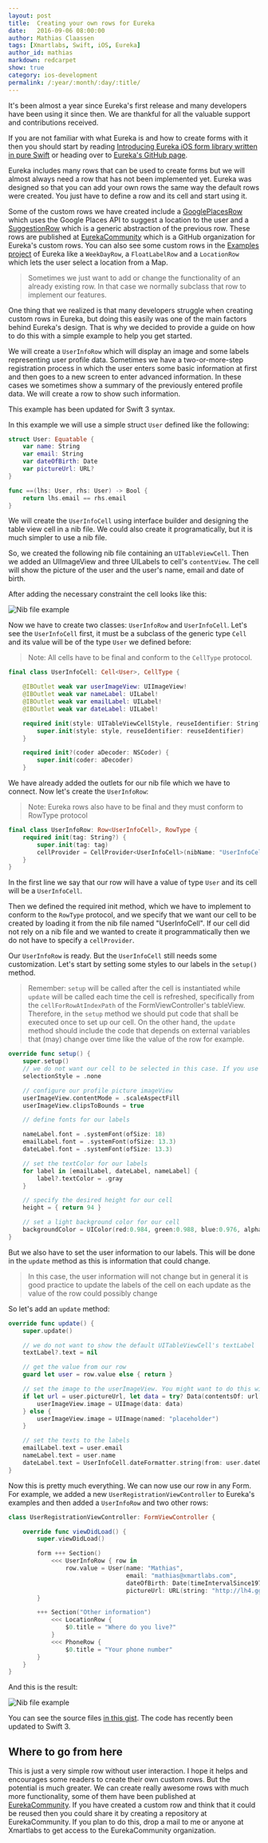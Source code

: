 ```yaml
---
layout: post
title:  Creating your own rows for Eureka
date:   2016-09-06 08:00:00
author: Mathias Claassen
tags: [Xmartlabs, Swift, iOS, Eureka]
author_id: mathias
markdown: redcarpet
show: true
category: ios-development
permalink: /:year/:month/:day/:title/
---
```


It's been almost a year since Eureka's first release and many developers have been using it since then. We are thankful for all the valuable support and contributions received.

If you are not familiar with what Eureka is and how to create forms with it then you should start by reading [Introducing Eureka iOS form library written in pure Swift](https://blog.xmartlabs.com/2015/09/29/Introducing-Eureka-iOS-form-library-written-in-pure-Swift/) or heading over to [Eureka's GitHub page](https://github.com/xmartlabs/Eureka).

Eureka includes many rows that can be used to create forms but we will almost always need a row that has not been implemented yet. Eureka was designed so that you can add your own rows the same way the default rows were created. You just have to define a row and its cell and start using it.

Some of the custom rows we have created include a [GooglePlacesRow] which uses the Google Places API to suggest a location to the user and a [SuggestionRow] which is a generic abstraction of the previous row. These rows are published at [EurekaCommunity] which is a GitHub organization for Eureka's custom rows. You can also see some custom rows in the [Examples project](https://github.com/xmartlabs/Eureka#example-project) of Eureka like a `WeekDayRow`, a `FloatLabelRow` and a `LocationRow` which lets the user select a location from a Map.

> Sometimes we just want to add or change the functionality of an already existing row. In that case we normally subclass that row to implement our features.

One thing that we realized is that many developers struggle when creating custom rows in Eureka, but doing this easily was one of the main factors behind Eureka's design. That is why we decided to provide a guide on how to do this with a simple example to help you get started.

We will create a `UserInfoRow` which will display an image and some labels representing user profile data. Sometimes we have a two-or-more-step registration process in which the user enters some basic information at first and then goes to a new screen to enter advanced information. In these cases we sometimes show a summary of the previously entered profile data. We will create a row to show such information.

This example has been updated for Swift 3 syntax.

In this example we will use a simple struct `User` defined like the following:

```swift
struct User: Equatable {
    var name: String
    var email: String
    var dateOfBirth: Date
    var pictureUrl: URL?
}

func ==(lhs: User, rhs: User) -> Bool {
    return lhs.email == rhs.email
}
```

We will create the `UserInfoCell` using interface builder and designing the table view cell in a nib file. We could also create it programatically, but it is much simpler to use a nib file.

So, we created the following nib file containing an `UITableViewCell`. Then we added an UIImageView and three UILabels to cell's `contentView`. The cell will show the picture of the user and the user's name, email and date of birth.

After adding the necessary constraint the cell looks like this:

![Nib file example](/images/eureka-custom-row/nib-file-example.png)

Now we have to create two classes: `UserInfoRow` and `UserInfoCell`. Let's see the `UserInfoCell` first, it must be a subclass of the generic type `Cell` and its value will be of the type `User` we defined before:

> Note: All cells have to be final and conform to the `CellType` protocol.


```swift
final class UserInfoCell: Cell<User>, CellType {

    @IBOutlet weak var userImageView: UIImageView!
    @IBOutlet weak var nameLabel: UILabel!
    @IBOutlet weak var emailLabel: UILabel!
    @IBOutlet weak var dateLabel: UILabel!

    required init(style: UITableViewCellStyle, reuseIdentifier: String?) {
        super.init(style: style, reuseIdentifier: reuseIdentifier)
    }

    required init?(coder aDecoder: NSCoder) {
        super.init(coder: aDecoder)
    }
```

We have already added the outlets for our nib file which we have to connect. Now let's create the `UserInfoRow`:

> Note: Eureka rows also have to be final and they must conform to RowType protocol

```swift
final class UserInfoRow: Row<UserInfoCell>, RowType {
    required init(tag: String?) {
        super.init(tag: tag)
        cellProvider = CellProvider<UserInfoCell>(nibName: "UserInfoCell")
    }
}
```

In the first line we say that our row will have a value of type `User` and its cell will be a `UserInfoCell`.

Then we defined the required init method, which we have to implement to conform to the `RowType` protocol, and we specify that we want our cell to be created by loading it from the nib file named "UserInfoCell". If our cell did not rely on a nib file and we wanted to create it programmatically then we do not have to specify a `cellProvider`.

Our `UserInfoRow` is ready. But the `UserInfoCell` still needs some customization. Let's start by setting some styles to our labels in the `setup()` method.

> Remember: `setup` will be called after the cell is instantiated while `update` will be called each time the cell is refreshed, specifically from the `cellForRowAtIndexPath` of the FormViewController's tableView. Therefore, in the `setup` method we should put code that shall be executed once to set up our cell. On the other hand, the `update` method should include the code that depends on external variables that (may) change over time like the value of the row for example.


```swift
override func setup() {
    super.setup()
    // we do not want our cell to be selected in this case. If you use such a cell in a list then you might want to change this.
    selectionStyle = .none

    // configure our profile picture imageView
    userImageView.contentMode = .scaleAspectFill
    userImageView.clipsToBounds = true

    // define fonts for our labels

    nameLabel.font = .systemFont(ofSize: 18)
    emailLabel.font = .systemFont(ofSize: 13.3)
    dateLabel.font = .systemFont(ofSize: 13.3)

    // set the textColor for our labels
    for label in [emailLabel, dateLabel, nameLabel] {
        label?.textColor = .gray
    }

    // specify the desired height for our cell
    height = { return 94 }

    // set a light background color for our cell
    backgroundColor = UIColor(red:0.984, green:0.988, blue:0.976, alpha:1.00)
}
```

But we also have to set the user information to our labels. This will be done in the `update` method as this is information that could change.

> In this case, the user information will not change but in general it is good practice to update the labels of the cell on each update as the value of the row could possibly change

So let's add an `update` method:

```swift
override func update() {
    super.update()

    // we do not want to show the default UITableViewCell's textLabel
    textLabel?.text = nil

    // get the value from our row
    guard let user = row.value else { return }

    // set the image to the userImageView. You might want to do this with AlamofireImage or another similar framework in a real project
    if let url = user.pictureUrl, let data = try? Data(contentsOf: url) {
        userImageView.image = UIImage(data: data)
    } else {
        userImageView.image = UIImage(named: "placeholder")
    }

    // set the texts to the labels
    emailLabel.text = user.email
    nameLabel.text = user.name
    dateLabel.text = UserInfoCell.dateFormatter.string(from: user.dateOfBirth)
}
```

Now this is pretty much everything. We can now use our row in any Form. For example, we added a new `UserRegistrationViewController` to Eureka's examples and then added a `UserInfoRow` and two other rows:

```swift
class UserRegistrationViewController: FormViewController {

    override func viewDidLoad() {
        super.viewDidLoad()

        form +++ Section()
            <<< UserInfoRow { row in
                row.value = User(name: "Mathias",
                                 email: "mathias@xmartlabs.com",
                                 dateOfBirth: Date(timeIntervalSince1970: 712119600),
                                 pictureUrl: URL(string: "http://lh4.ggpht.com/VpeucXbRtK2pmVY6At76vU45Q7YWXB6kz25Sm_JKW1tgfmJDP3gSAlDwowjGEORSM-EW=w300"))
        }

        +++ Section("Other information")
            <<< LocationRow {
                $0.title = "Where do you live?"
            }
            <<< PhoneRow {
                $0.title = "Your phone number"
        }
    }
}
```

And this is the result:

![Nib file example](/images/eureka-custom-row/user-info-cell.png)


You can see the source files [in this gist](https://gist.github.com/mats-claassen/7add73434216ee9cd70309c7e8deba31). The code has recently been updated to Swift 3.

## Where to go from here

This is just a very simple row without user interaction. I hope it helps and encourages some readers to create their own custom rows. But the potential is much greater. We can create really awesome rows with much more functionality, some of them have been published at [EurekaCommunity]. If you have created a custom row and think that it could be reused then you could share it by creating a repository at EurekaCommunity. If you plan to do this, drop a mail to me or anyone at Xmartlabs to get access to the EurekaCommunity organization.


[SuggestionRow]:        https://github.com/EurekaCommunity/SuggestionRow
[GooglePlacesRow]:      https://github.com/EurekaCommunity/GooglePlacesRow
[EurekaCommunity]:      https://github.com/EurekaCommunity
